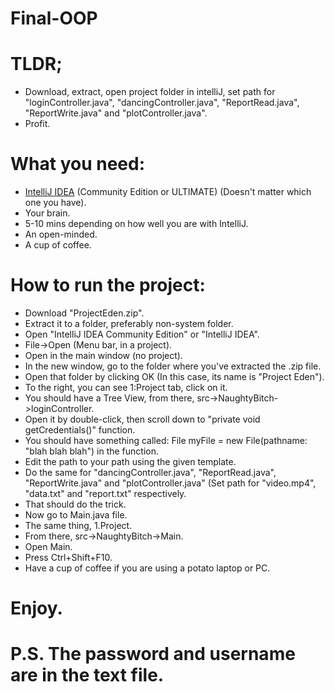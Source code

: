 # Final-OOP

# TLDR;
- Download, extract, open project folder in intelliJ, set path for "loginController.java", "dancingController.java", "ReportRead.java", "ReportWrite.java" and "plotController.java".
- Profit.

# What you need:
- [IntelliJ IDEA](https://www.jetbrains.com/idea/) (Community Edition or ULTIMATE) (Doesn't matter which one you have). 
- Your brain.
- 5-10 mins depending on how well you are with IntelliJ.
- An open-minded.
- A cup of coffee.

# How to run the project:
- Download "ProjectEden.zip".
- Extract it to a folder, preferably non-system folder.
- Open "IntelliJ IDEA Community Edition" or "IntelliJ IDEA". 
- File->Open (Menu bar, in a project).
- Open in the main window (no project).
- In the new window, go to the folder where you've extracted the .zip file.
- Open that folder by clicking OK (In this case, its name is "Project Eden").
- To the right, you can see 1:Project tab, click on it.
- You should have a Tree View, from there, src->NaughtyBitch->loginController.
- Open it by double-click, then scroll down to "private void getCredentials()" function.
- You should have something called: File myFile = new File(pathname: "blah blah blah") in the function.
- Edit the path to your path using the given template.
- Do the same for "dancingController.java", "ReportRead.java", "ReportWrite.java" and "plotController.java" (Set path for "video.mp4", "data.txt" and "report.txt" respectively.
- That should do the trick.
- Now go to Main.java file.
- The same thing, 1.Project.
- From there, src->NaughtyBitch->Main.
- Open Main.
- Press Ctrl+Shift+F10.
- Have a cup of coffee if you are using a potato laptop or PC.

# Enjoy.
# P.S. The password and username are in the text file.




